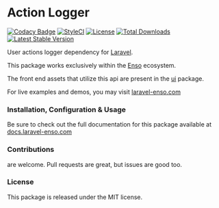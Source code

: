 # Action Logger
[![Codacy Badge](https://app.codacy.com/project/badge/Grade/2d3169454da144cdb8fb4a15b0a1e294)](https://www.codacy.com/gh/laravel-enso/action-logger?utm_source=github.com&amp;utm_medium=referral&amp;utm_content=laravel-enso/action-logger&amp;utm_campaign=Badge_Grade) 
[![StyleCI](https://github.styleci.io/repos/85554059/shield?branch=master)](https://github.styleci.io/repos/85554059)
[![License](https://poser.pugx.org/laravel-enso/action-logger/license)](https://packagist.org/packages/laravel-enso/action-logger)
[![Total Downloads](https://poser.pugx.org/laravel-enso/action-logger/downloads)](https://packagist.org/packages/laravel-enso/action-logger)
[![Latest Stable Version](https://poser.pugx.org/laravel-enso/action-logger/version)](https://packagist.org/packages/laravel-enso/action-logger)

User actions logger dependency for [Laravel](https://laravel.com).

This package works exclusively within the [Enso](https://github.com/laravel-enso/Enso) ecosystem.

The front end assets that utilize this api are present in the [ui](https://github.com/enso-ui/ui) package.

For live examples and demos, you may visit [laravel-enso.com](https://www.laravel-enso.com)

### Installation, Configuration & Usage

Be sure to check out the full documentation for this package available at [docs.laravel-enso.com](https://docs.laravel-enso.com/backend/action-logger.html)

### Contributions

are welcome. Pull requests are great, but issues are good too.

### License

This package is released under the MIT license.
